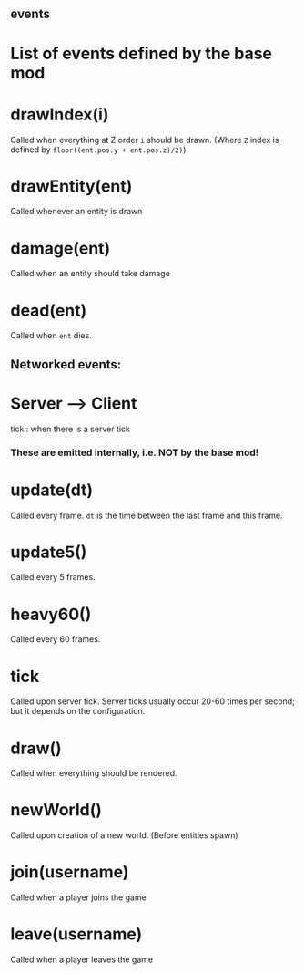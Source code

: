 

## events
List of events defined by the base mod
==========================================================



# drawIndex(i)
Called when everything at Z order `i` should be drawn.
(Where `Z` index is defined by `floor((ent.pos.y + ent.pos.z)/2)`)


# drawEntity(ent)
Called whenever an entity is drawn


# damage(ent)
Called when an entity should take damage


# dead(ent)
Called when `ent` dies.





## Networked events:

# Server --> Client
tick  :  when there is a server tick













### These are emitted internally, i.e. NOT by the base mod!




# update(dt)
Called every frame.
`dt` is the time between the last frame and this frame.


# update5()
Called every 5 frames.


# heavy60()
Called every 60 frames.


# tick
Called upon server tick. Server ticks usually occur 20-60 times per second;
but it depends on the configuration.


# draw()
Called when everything should be rendered.


# newWorld()
Called upon creation of a new world.  (Before entities spawn)


# join(username)
Called when a player joins the game


# leave(username)
Called when a player leaves the game

